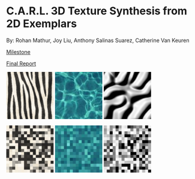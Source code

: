 # C.A.R.L. 3D Texture Synthesis from 2D Exemplars

By: Rohan Mathur, Joy Liu, Anthony Salinas Suarez, Catherine Van Keuren

[Milestone](./milestone.md)

[Final Report](./final-report.md)

<p align = "left">
  <img src="assets/textures/zebra.png" width = "25%"/> 
  <img src="assets/textures/caustic.png" width = "25%"/> 
  <img src="assets/textures/dune.png" width = "25%"/> 
</p>

<p align = "left">
  <img src="assets/outputs/zebra.gif" width = "25%"/>
  <img src="assets/outputs/caustic.gif" width = "25%"/>
  <img src="assets/outputs/dune.gif" width = "25%"/>
</p>

